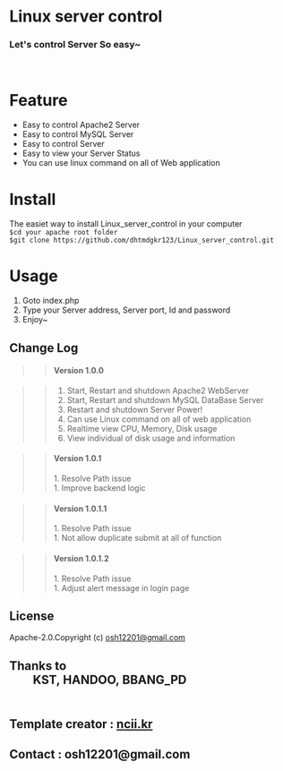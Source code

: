 Linux server control
=
<h3>Let's control Server So easy~</h3><br />

Feature
=
+ Easy to control Apache2 Server
+ Easy to control MySQL Server
+ Easy to control Server
+ Easy to view your Server Status
+ You can use linux command on all of Web application <br />

Install
=
The easiet way to install Linux_server_control in your computer <br />
`
$cd your apache root folder
`
<br />
`
$git clone https://github.com/dhtmdgkr123/Linux_server_control.git
`

Usage
=
1. Goto index.php
1. Type your Server address, Server port, Id and password
1. Enjoy~

<h2>Change Log</h2>

>><h4>Version 1.0.0</h5>

>>1. Start, Restart and shutdown Apache2 WebServer<br />
>>1. Start, Restart and shutdown MySQL DataBase Server<br />
>>1. Restart and shutdown Server Power!<br />
>>1. Can use Linux command on all of web application  <br />
>>1. Realtime view CPU, Memory, Disk usage <br />
>>1. View individual of disk usage and information <br />

>><h4>Version 1.0.1</h4>
>>1. Resolve Path issue<br />
>>1. Improve backend logic<br />

>><h4>Version 1.0.1.1</h4>
>>1. Resolve Path issue<br />
>>1. Not allow duplicate submit at all of function<br />

>><h4>Version 1.0.1.2</h4>
>>1. Resolve Path issue<br />
>>1. Adjust alert message in login page <br />



License
-
Apache-2.0.Copyright (c) osh12201@gmail.com



<h2>Thanks to<br />&emsp;&emsp;KST,&nbsp;HANDOO,&nbsp;BBANG_PD<br /><br /></h2>

<h2>Template creator : <a href="http://ncii.kr/">ncii.kr</a><br /></h2>

<h2>Contact : osh12201@gmail.com</h2>   
